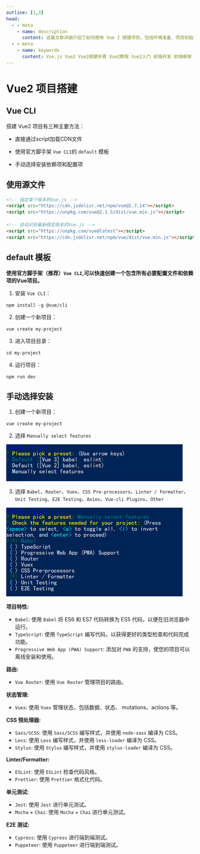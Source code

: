 ```yaml
---
outline: [1,3]
head:
  - - meta
    - name: description
      content: 这篇文章详细介绍了如何使用 Vue 2 搭建项目，包括环境准备、项目初始化、核心概念理解、界面构建、状态管理、路由设置以及与后端交互等。无论您是初学者还是有经验的开发者，都可以通过本指南学习到如何快速上手并开发出高质量的 Vue 2 应用程序。
  - - meta
    - name: keywords
      content: Vue.js Vue2 Vue2搭建步骤 Vue2教程 Vue2入门 前端开发 前端框架 前端工程师
---
```


# Vue2 项目搭建


## Vue CLI

搭建 Vue2 项目有三种主要方法：

- 直接通过script加载CDN文件

- 使用官方脚手架 `Vue CLI`的 `default` 模板

- 手动选择安装依赖项和配置项

## 使用源文件

``` html
<!-- 指定某个版本的Vue.js -->
<script src="https://cdn.jsdelivr.net/npm/vue@2.7.14"></script>
<script src="https://unpkg.com/vue@2.1.5/dist/vue.min.js"></script>

<!-- 自动识别最新稳定版本的Vue.js -->
<script src="https://unpkg.com/vue@latest"></script>
<script src="https://cdn.jsdelivr.net/npm/vue/dist/vue.min.js"></script>  <!--这个很慢 -->
```

## default 模板

**使用官方脚手架（推荐）`Vue CLI`,可以快速创建一个包含所有必要配置文件和依赖项的Vue项目。**

1. 安装 `Vue CLI`：
```
npm install -g @vue/cli
```
2. 创建一个新项目：
```
vue create my-project
```
3. 进入项目目录：
```
cd my-project
```
4. 运行项目：
```
npm run dev
```

## 手动选择安装
1. 创建一个新项目：
```
vue create my-project
```
2. 选择 `Manually select features`
   

![安装](./images/setup_vue.png)

3. 选择 `Babel`、`Router`、`Vuex`、`CSS Pre-processors`、`Linter / Formatter`、`Unit Testing`、`E2E Testing`、`Axios`、`Vue-cli Plugins`、`Other`

![Manually select features](./images/Manually_select_features.png)

**项目特性:**
+ `Babel`: 使用 `Babel` 将 ES6 和 ES7 代码转换为 ES5 代码，以便在旧浏览器中运行。
+ `TypeScript`: 使用 `TypeScript` 编写代码，以获得更好的类型检查和代码完成功能。
+ `Progressive Web App (PWA) Support`: 添加对 `PWA` 的支持，使您的项目可以离线安装和使用。
  

**路由:**
- `Vue Router`: 使用 `Vue Router` 管理项目的路由。
  

**状态管理:**
- `Vuex`: 使用 `Vuex` 管理状态，包括数据、状态、 mutations、actions 等。
  

**CSS 预处理器:**
- `Sass/SCSS`: 使用 `Sass/SCSS` 编写样式，并使用 `node-sass` 编译为 CSS。
- `Less`: 使用 `Less` 编写样式，并使用 `less-loader` 编译为 CSS。
- `Stylus`: 使用 `Stylus` 编写样式，并使用 `stylus-loader` 编译为 CSS。
  

**Linter/Formatter:**
- `ESLint`: 使用 `ESLint` 检查代码风格。
- `Prettier`: 使用 `Prettier` 格式化代码。

**单元测试:**
- `Jest`: 使用 `Jest` 进行单元测试。
- `Mocha` + `Chai`: 使用 `Mocha` + `Chai` 进行单元测试。

**E2E 测试:**
- `Cypress`: 使用 `Cypress` 进行端到端测试。
- `Puppeteer`: 使用 `Puppeteer` 进行端到端测试。